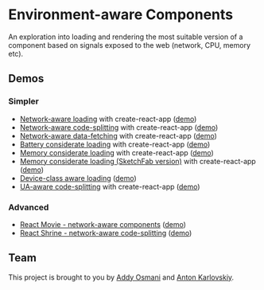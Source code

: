 # Environment-aware Components

An exploration into loading and rendering the most suitable version of a component based on signals exposed to the web (network, CPU, memory etc).

## Demos

### Simpler
* [Network-aware loading](https://github.com/GoogleChromeLabs/network-aware-components/tree/master/cra-network-aware-component) with create-react-app ([demo](https://us-central1-adaptive-loading.cloudfunctions.net/app/cra-network-aware-component/))
* [Network-aware code-splitting](https://github.com/GoogleChromeLabs/network-aware-components/tree/master/cra-network-aware-code-splitting) with create-react-app ([demo](https://us-central1-adaptive-loading.cloudfunctions.net/app/cra-network-aware-code-splitting/))
* [Network-aware data-fetching](https://github.com/GoogleChromeLabs/environment-aware-components/tree/master/cra-network-aware-data-fetching) with create-react-app ([demo](https://us-central1-adaptive-loading.cloudfunctions.net/app/cra-network-aware-data-fetching/))
* [Battery considerate loading](https://github.com/GoogleChromeLabs/environment-aware-components/tree/master/cra-battery-considerate-loading) with create-react-app ([demo](https://us-central1-adaptive-loading.cloudfunctions.net/app/cra-battery-considerate-loading/))
* [Memory considerate loading](https://github.com/GoogleChromeLabs/environment-aware-components/tree/master/cra-memory-considerate-loading) with create-react-app ([demo](https://us-central1-adaptive-loading.cloudfunctions.net/app/cra-memory-considerate-loading/))
* [Memory considerate loading (SketchFab version)](https://github.com/GoogleChromeLabs/environment-aware-components/tree/master/cra-memory-considerate-loading-sketchfab) with create-react-app ([demo](https://us-central1-adaptive-loading.cloudfunctions.net/app/cra-memory-considerate-loading-sketchfab/))
* [Device-class aware loading](https://github.com/GoogleChromeLabs/environment-aware-components/tree/master/cra-device-class-aware-loading) ([demo](https://us-central1-adaptive-loading.cloudfunctions.net/app/cra-device-class-aware-loading/))
* [UA-aware code-splitting](https://github.com/GoogleChromeLabs/environment-aware-components/tree/master/cra-ua-aware-code-splitting) with create-react-app ([demo](https://us-central1-adaptive-loading.cloudfunctions.net/app/cra-ua-aware-code-splitting/))

### Advanced
* [React Movie - network-aware components](https://github.com/GoogleChromeLabs/network-aware-components/tree/master/react-movie-network-aware-components) ([demo](https://us-central1-adaptive-loading.cloudfunctions.net/app/react-movie-network-aware-components))
* [React Shrine - network-aware code-splitting](https://github.com/GoogleChromeLabs/network-aware-components/tree/master/react-shrine-network-aware-code-splitting) ([demo](https://us-central1-adaptive-loading.cloudfunctions.net/app/react-shrine-network-aware-code-splitting))

## Team

This project is brought to you by [Addy Osmani](https://github.com/addyosmani) and [Anton Karlovskiy](https://github.com/anton-karlovskiy).
